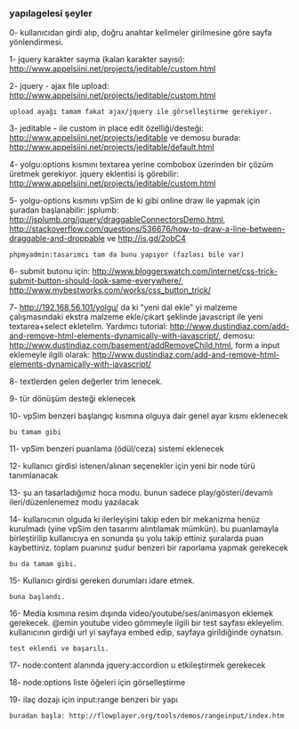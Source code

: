 ### yapılagelesi şeyler

0- kullanıcıdan girdi alıp, doğru anahtar kelimeler girilmesine göre sayfa
yönlendirmesi.

1- jquery karakter sayma (kalan karakter sayısı):
http://www.appelsiini.net/projects/jeditable/custom.html

2- jquery - ajax file upload:
http://www.appelsiini.net/projects/jeditable/custom.html 
	
	upload ayağı tamam fakat ajax/jquery ile görselleştirme gerekiyor.

3- jeditable - ile custom in place edit özelliği/desteği:
http://www.appelsiini.net/projects/jeditable ve demosu burada:
http://www.appelsiini.net/projects/jeditable/default.html

4- yolgu:options kısmını textarea yerine combobox üzerinden bir çözüm üretmek
gerekiyor. jquery eklentisi iş görebilir:
http://www.appelsiini.net/projects/jeditable/custom.html

5- yolgu-options kısmını vpSim de ki gibi online draw ile yapmak için şuradan
başlanabilir: jsplumb: http://jsplumb.org/jquery/draggableConnectorsDemo.html,
http://stackoverflow.com/questions/536676/how-to-draw-a-line-between-draggable-and-droppable
ve http://is.gd/2obC4 

	phpmyadmin:tasarımcı tam da bunu yapıyor (fazlası bile var)

6- submit butonu için: http://www.bloggerswatch.com/internet/css-trick-submit-button-should-look-same-everywhere/, http://www.mybestworks.com/works/css_button_trick/
 

7- http://192.168.56.101/yolgu/ da ki "yeni dal ekle" yi malzeme çalışmasındaki
ekstra malzeme ekle/çıkart şeklinde javascript ile yeni textarea+select
ekletelim. Yardımcı tutorial:
http://www.dustindiaz.com/add-and-remove-html-elements-dynamically-with-javascript/,
demosu: http://www.dustindiaz.com/basement/addRemoveChild.html, form a input
eklemeyle ilgili olarak:
http://www.dustindiaz.com/add-and-remove-html-elements-dynamically-with-javascript/

8- textlerden gelen değerler trim lenecek.

9- tür dönüşüm desteği eklenecek

10- vpSim benzeri başlangıç kısmına olguya dair genel ayar kısmı eklenecek

	bu tamam gibi

11- vpSim benzeri puanlama (ödül/ceza) sistemi eklenecek

12- kullanıcı girdisi istenen/alınan seçenekler için yeni bir node türü
tanımlanacak

13- şu an tasarladığımız hoca modu. bunun sadece play/gösteri/devamlı
ileri/düzenlenemez modu yazılacak

14- kullanıcının olguda ki ilerleyişini takip eden bir mekanizma henüz kurulmadı
(yine vpSim den tasarımı alıntılamak mümkün). bu puanlamayla birleştirilip
kullanıcıya en sonunda şu yolu takip ettiniz şuralarda puan kaybettiniz. toplam
puanınız şudur benzeri bir raporlama yapmak gerekecek

	bu da tamam gibi.

15- Kullanıcı girdisi gereken durumları idare etmek.

	buna başlandı.

16- Media kısmına resim dışında video/youtube/ses/animasyon eklemek gerekecek. @emin youtube video gömmeyle ilgili bir test sayfası ekleyelim. kullanıcının girdiği url yi sayfaya embed edip, sayfaya girildiğinde oynatsın.

	test eklendi ve başarılı.

17- node:content alanında jquery:accordion u etkileştirmek gerekecek

18- node:options liste öğeleri için görselleştirme

19- ilaç dozajı için input:range benzeri bir yapı

	buradan başla: http://flowplayer.org/tools/demos/rangeinput/index.htm
